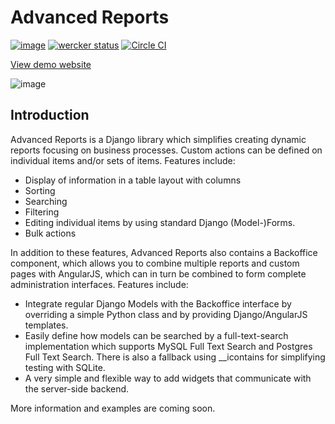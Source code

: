 Advanced Reports
================

[![image](https://travis-ci.org/vikingco/django-advanced-reports.svg?branch=master)](https://travis-ci.org/vikingco/django-advanced-reports) [![wercker status](https://app.wercker.com/status/83e5295d0d44e6f64c714153a4538a02/s "wercker status")](https://app.wercker.com/project/bykey/83e5295d0d44e6f64c714153a4538a02) [![Circle CI](https://circleci.com/gh/vikingco/django-advanced-reports/tree/enh%2Fpolishing.svg?style=svg)](https://circleci.com/gh/vikingco/django-advanced-reports/tree/enh%2Fpolishing)

[View demo website](http://backoffice.oemfoeland.com)

![image](https://cloud.githubusercontent.com/assets/142114/3298713/8d550794-f605-11e3-845c-8953fc9ac00b.png)

Introduction
------------

Advanced Reports is a Django library which simplifies creating dynamic reports focusing on business processes. Custom actions can be defined on individual items and/or sets of items. Features include:

* Display of information in a table layout with columns
* Sorting
* Searching
* Filtering
* Editing individual items by using standard Django (Model-)Forms.
* Bulk actions

In addition to these features, Advanced Reports also contains a Backoffice component, which allows you to combine multiple reports and custom pages with AngularJS, which can in turn be combined to form complete administration interfaces. Features include:

* Integrate regular Django Models with the Backoffice interface by overriding a simple Python class and by providing Django/AngularJS templates. 
* Easily define how models can be searched by a full-text-search implementation which supports MySQL Full Text Search and Postgres Full Text Search. There is also a fallback using __icontains for simplifying testing with SQLite.
* A very simple and flexible way to add widgets that communicate with the server-side backend.

More information and examples are coming soon.

